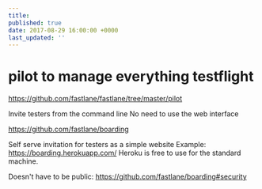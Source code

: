 ```yaml
---
title: 
published: true
date: 2017-08-29 16:00:00 +0000
last_updated: ''
---
```

# pilot to manage everything testflight

https://github.com/fastlane/fastlane/tree/master/pilot

Invite testers from the command line
No need to use the web interface

https://github.com/fastlane/boarding

Self serve invitation for testers as a simple website
Example: https://boarding.herokuapp.com/
Heroku is free to use for the standard machine.

Doesn't have to be public:
https://github.com/fastlane/boarding#security